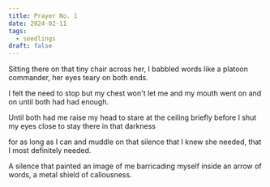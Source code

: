 ```yaml
---
title: Prayer No. 1
date: 2024-02-11
tags:
  - seedlings
draft: false
---
```

Sitting there on that tiny chair across her,
I babbled words
like a platoon commander,
her eyes teary on both ends.

I felt the need to stop
but my chest won't let me
and my mouth went on
and on until both had had enough.

Until both had me raise my head
to stare at the ceiling briefly
before I shut my eyes close
to stay there in that darkness

for as long as I can
and muddle on that silence
that I knew she needed,
that I most definitely needed.

A silence that painted an image
of me barricading myself
inside an arrow of words,
a metal shield of callousness.